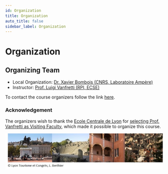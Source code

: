 ```yaml
---
id: Organization
title: Organization
auto_title: false
sidebar_label: Organization
---
```

# Organization

## Organizing Team
- Local Organization: [Dr. Xavier Bombois (CNRS, Laboratoire Ampère)](https://cv.hal.science/xavier-bombois-cnrs)
- Instructor: [Prof. Luigi Vanfretti (RPI, ECSE)](https://faculty.rpi.edu/luigi-vanfretti)

To contact the course organizers follow the link [here](./06_Organization.md).

### Acknowledgement
The organizers wish to thank the [Ecole Centrale de Lyon](https://www.ec-lyon.fr/en) for [selecting Prof. Vanfretti as Visiting Faculty](https://ecse.rpi.edu/news/ecse-prof-luigi-vanfretti-selected-invited-professor-ecl-lyon-france), which made it possible to organize this course.

<img src="./assets/footer.jpg" width=600>
